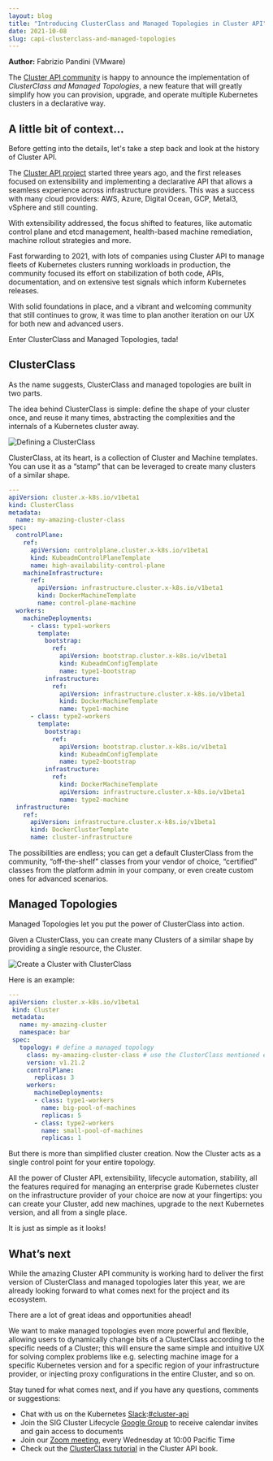 ```yaml
---
layout: blog
title: "Introducing ClusterClass and Managed Topologies in Cluster API"
date: 2021-10-08
slug: capi-clusterclass-and-managed-topologies
---
```


**Author:** Fabrizio Pandini (VMware)

The [Cluster API community](https://cluster-api.sigs.k8s.io/) is happy to announce the implementation of *ClusterClass and Managed Topologies*, a new feature that will greatly simplify how you can provision, upgrade, and operate multiple Kubernetes clusters in a declarative way.

## A little bit of context…

Before getting into the details, let's take a step back and look at the history of Cluster API.

The [Cluster API project](https://github.com/kubernetes-sigs/cluster-api/) started three years ago, and the first releases focused on extensibility and implementing a declarative API that allows a seamless experience across infrastructure providers. This was a success with many cloud providers: AWS, Azure, Digital Ocean, GCP, Metal3, vSphere and still counting.

With extensibility addressed, the focus shifted to features, like automatic control plane and etcd management, health-based machine remediation, machine rollout strategies and more.

Fast forwarding to 2021, with lots of companies using Cluster API to manage fleets of Kubernetes clusters running workloads in production, the community focused its effort on stabilization of both code, APIs, documentation, and on extensive test signals which inform Kubernetes releases.

With solid foundations in place, and a vibrant and welcoming community that still continues to grow, it was time to plan another iteration on our UX for both new and advanced users.

Enter ClusterClass and Managed Topologies, tada!

## ClusterClass

As the name suggests, ClusterClass and managed topologies are built in two parts.

The idea behind ClusterClass is simple: define the shape of your cluster once, and reuse it many times, abstracting the complexities and the internals of a Kubernetes cluster away.

![Defining a ClusterClass](/images/blog/2021-10-08-clusterclass-and-managed-topologies/clusterclass.svg)

ClusterClass, at its heart, is a collection of Cluster and Machine templates. You can use it as a “stamp” that can be leveraged to create many clusters of a similar shape.

```yaml
---
apiVersion: cluster.x-k8s.io/v1beta1
kind: ClusterClass
metadata:
  name: my-amazing-cluster-class
spec:
  controlPlane:
    ref:
      apiVersion: controlplane.cluster.x-k8s.io/v1beta1
      kind: KubeadmControlPlaneTemplate
      name: high-availability-control-plane
    machineInfrastructure:
      ref:
        apiVersion: infrastructure.cluster.x-k8s.io/v1beta1
        kind: DockerMachineTemplate
        name: control-plane-machine
  workers:
    machineDeployments:
      - class: type1-workers
        template:
          bootstrap:
            ref:
              apiVersion: bootstrap.cluster.x-k8s.io/v1beta1
              kind: KubeadmConfigTemplate
              name: type1-bootstrap
          infrastructure:
            ref:
              apiVersion: infrastructure.cluster.x-k8s.io/v1beta1
              kind: DockerMachineTemplate
              name: type1-machine
      - class: type2-workers
        template:
          bootstrap:
            ref:
              apiVersion: bootstrap.cluster.x-k8s.io/v1beta1
              kind: KubeadmConfigTemplate
              name: type2-bootstrap
          infrastructure:
            ref:
              kind: DockerMachineTemplate
              apiVersion: infrastructure.cluster.x-k8s.io/v1beta1
              name: type2-machine
  infrastructure:
    ref:
      apiVersion: infrastructure.cluster.x-k8s.io/v1beta1
      kind: DockerClusterTemplate
      name: cluster-infrastructure

```

The possibilities are endless; you can get a default ClusterClass from the community, “off-the-shelf” classes from your vendor of choice, “certified” classes from the platform admin in your company, or even create custom ones for advanced scenarios.

## Managed Topologies

Managed Topologies let you put the power of ClusterClass into action.

Given a ClusterClass, you can create many Clusters of a similar shape by providing a single resource, the Cluster.

![Create a Cluster with ClusterClass](/images/blog/2021-10-08-clusterclass-and-managed-topologies/create-cluster.svg)

Here is an example:

```yaml
---
apiVersion: cluster.x-k8s.io/v1beta1
 kind: Cluster
 metadata:
   name: my-amazing-cluster
   namespace: bar
 spec:
   topology: # define a managed topology
     class: my-amazing-cluster-class # use the ClusterClass mentioned earlier
     version: v1.21.2
     controlPlane:
       replicas: 3
     workers:
       machineDeployments:
       - class: type1-workers
         name: big-pool-of-machines
         replicas: 5
       - class: type2-workers
         name: small-pool-of-machines
         replicas: 1
```

But there is more than simplified cluster creation. Now the Cluster acts as a single control point for your entire topology.

All the power of Cluster API, extensibility, lifecycle automation, stability, all the features required for managing an enterprise grade Kubernetes cluster on the infrastructure provider of your choice are now at your fingertips: you can create your Cluster, add new machines, upgrade to the next Kubernetes version, and all from a single place.

It is just as simple as it looks!

## What’s next

While the amazing Cluster API community is working hard to deliver the first version of ClusterClass and managed topologies later this year, we are already looking forward to what comes next for the project and its ecosystem.

There are a lot of great ideas and opportunities ahead!

We want to make managed topologies even more powerful and flexible, allowing users to dynamically change bits of a ClusterClass according to the specific needs of a Cluster; this will ensure the same simple and intuitive UX for solving complex problems like e.g. selecting machine image for a specific Kubernetes version and for a specific region of your infrastructure provider, or injecting proxy configurations in the entire Cluster, and so on.

Stay tuned for what comes next, and if you have any questions, comments or suggestions:

* Chat with us on the Kubernetes [Slack](http://slack.k8s.io/):[#cluster-api](https://kubernetes.slack.com/archives/C8TSNPY4T)
* Join the SIG Cluster Lifecycle [Google Group](https://groups.google.com/g/kubernetes-sig-cluster-lifecycle) to receive calendar invites and gain access to documents
* Join our [Zoom meeting](https://zoom.us/j/861487554), every Wednesday at 10:00 Pacific Time
* Check out the [ClusterClass tutorial](https://cluster-api.sigs.k8s.io/tasks/experimental-features/cluster-classes.html) in the Cluster API book.